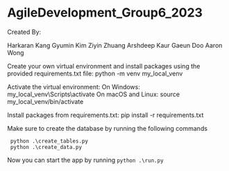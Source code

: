 # AgileDevelopment_Group6_2023

Created By:

Harkaran Kang
Gyumin Kim
Ziyin Zhuang
Arshdeep Kaur
Gaeun Doo
Aaron Wong

Create your own virtual environment and install packages using the provided requirements.txt file:
python -m venv my_local_venv

Activate the virtual environment:
On Windows:
my_local_venv\Scripts\activate
On macOS and Linux:
source my_local_venv/bin/activate

Install packages from requirements.txt:
pip install -r requirements.txt

Make sure to create the database by running the following commands
```
 python .\create_tables.py
 python .\create_data.py
```
Now you can start the app by running ```python .\run.py```
